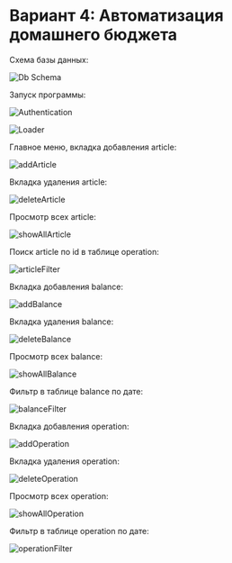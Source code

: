 # Вариант 4: Автоматизация домашнего бюджета

Схема базы данных:

![Db Schema](/Docs/DB.png)

Запуск программы:

![Authentication](/Docs/Authentication.JPG)

![Loader](/Docs/Loader.jpeg)

Главное меню, вкладка добавления article:

![addArticle](/Docs/addArticle.JPG)

Вкладка удаления article:

![deleteArticle](/Docs/deleteArticle.JPG)

Просмотр всех article:

![showAllArticle](/Docs/showAllArticle.JPG)

Поиск article по id в таблице operation:

![articleFilter](/Docs/articleFilter.JPG)

Вкладка добавления balance:

![addBalance](/Docs/addBalance.JPG)

Вкладка удаления balance:

![deleteBalance](/Docs/deleteBalance.JPG)

Просмотр всех balance:

![showAllBalance](/Docs/showAllBalance.JPG)

Фильтр в таблице balance по дате:

![balanceFilter](/Docs/balanceFilter.JPG)

Вкладка добавления operation:

![addOperation](/Docs/addOperation.JPG)

Вкладка удаления operation:

![deleteOperation](/Docs/deleteOperation.JPG)

Просмотр всех operation:

![showAllOperation](/Docs/showAllOperation.JPG)

Фильтр в таблице operation по дате:

![operationFilter](/Docs/operationFilter.JPG)

